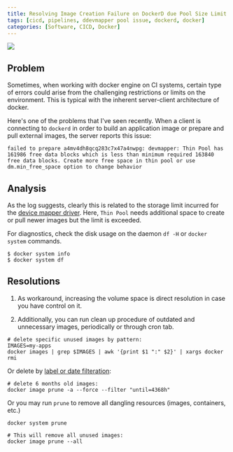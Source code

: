 ```yaml
---
title: Resolving Image Creation Failure on DockerD due Pool Size Limit
tags: [cicd, pipelines, ddevmapper pool issue, dockerd, docker]
categories: [Software, CICD, Docker]
---
```



<img src="{{ site.baseurl_root }}/public/images/dockerd-ddevmapper-pool-issue.png" class="post-image resize-md center-image" />


## Problem

Sometimes, when working with docker engine on CI systems, certain type of errors could arise from the challenging restrictions or limits on the environment. This is typical with the inherent server-client architecture of docker.

Here's one of the problems that I've seen recently. When a client is connecting to `dockerd` in order to build an application image or prepare and pull external images, the server reports this issue:

```
failed to prepare a4mv4dh8qcq283c7x47a4nwpg: devmapper: Thin Pool has 161986 free data blocks which is less than minimum required 163840 free data blocks. Create more free space in thin pool or use dm.min_free_space option to change behavior
```

<!-- post-excerpt -->

## Analysis

As the log suggests, clearly this is related to the storage limit incurred for the [device mapper driver](https://docs.docker.com/storage/storagedriver/device-mapper-driver/). Here, `Thin Pool` needs additional space to create or pull newer images but the limit is exceeded.

For diagnostics, check the disk usage on the daemon `df -H` or `docker system` commands.

```shell
$ docker system info
$ docker system df
```

## Resolutions

1. As workaround, increasing the volume space is direct resolution in case you have control on it.

2. Additionally, you can run clean up procedure of outdated and unnecessary images, periodically or through cron tab.

 ```shell
 # delete specific unused images by pattern:
 IMAGES=my-apps
 docker images | grep $IMAGES | awk '{print $1 ":" $2}' | xargs docker rmi
 ```

 Or delete by [label or date filteration](https://docs.docker.com/engine/reference/commandline/image_prune/#filtering):

 ```shell
 # delete 6 months old images:
 docker image prune -a --force --filter "until=4368h"
 ```

 Or you may run `prune` to remove all dangling resources (images, containers, etc.)

 ```shell
 docker system prune
 
 # This will remove all unused images:
 docker image prune --all
 ```
